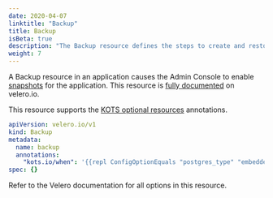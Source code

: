```yaml
---
date: 2020-04-07
linktitle: "Backup"
title: Backup
isBeta: true
description: "The Backup resource defines the steps to create and restore snapshots in the application"
weight: 7
---
```


A Backup resource in an application causes the Admin Console to enable [snapshots](/vendor/snapshots/overview/) for the application. 
This resource is [fully documented](https://velero.io/docs/v1.3.2/api-types/backup/) on velero.io.

This resource supports the [KOTS optional resources](/vendor/packaging/optional-resources/) annotations.


```yaml
apiVersion: velero.io/v1
kind: Backup
metadata:
  name: backup
  annotations:
    "kots.io/when": '{{repl ConfigOptionEquals "postgres_type" "embedded_postgres" }}'
spec: {}
```

Refer to the Velero documentation for all options in this resource.
